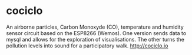 # cociclo
An airborne particles, Carbon Monoxyde (CO), temperature and humidity sensor circuit based on the ESP8266 (Wemos).  One version sends data to mysql and allows for the exploration of visualisations.  The other turns the pollution levels into sound for a participatory walk. http://cociclo.io
